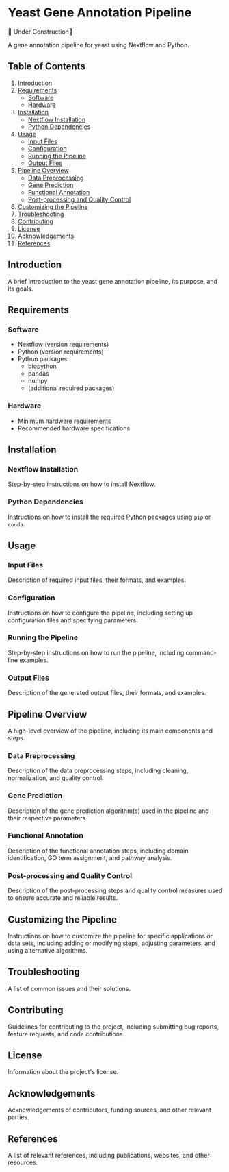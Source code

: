 # Yeast Gene Annotation Pipeline

🚧 Under Construction🚧

A gene annotation pipeline for yeast using Nextflow and Python.

## Table of Contents

1. [Introduction](#introduction)
2. [Requirements](#requirements)
   - [Software](#software)
   - [Hardware](#hardware)
3. [Installation](#installation)
   - [Nextflow Installation](#nextflow-installation)
   - [Python Dependencies](#python-dependencies)
4. [Usage](#usage)
   - [Input Files](#input-files)
   - [Configuration](#configuration)
   - [Running the Pipeline](#running-the-pipeline)
   - [Output Files](#output-files)
5. [Pipeline Overview](#pipeline-overview)
   - [Data Preprocessing](#data-preprocessing)
   - [Gene Prediction](#gene-prediction)
   - [Functional Annotation](#functional-annotation)
   - [Post-processing and Quality Control](#post-processing-and-quality-control)
6. [Customizing the Pipeline](#customizing-the-pipeline)
7. [Troubleshooting](#troubleshooting)
8. [Contributing](#contributing)
9. [License](#license)
10. [Acknowledgements](#acknowledgements)
11. [References](#references)

## Introduction

A brief introduction to the yeast gene annotation pipeline, its purpose, and its goals.

## Requirements

### Software

- Nextflow (version requirements)
- Python (version requirements)
- Python packages:
  - biopython
  - pandas
  - numpy
  - (additional required packages)

### Hardware

- Minimum hardware requirements
- Recommended hardware specifications

## Installation

### Nextflow Installation

Step-by-step instructions on how to install Nextflow.

### Python Dependencies

Instructions on how to install the required Python packages using `pip` or `conda`.

## Usage

### Input Files

Description of required input files, their formats, and examples.

### Configuration

Instructions on how to configure the pipeline, including setting up configuration files and specifying parameters.

### Running the Pipeline

Step-by-step instructions on how to run the pipeline, including command-line examples.

### Output Files

Description of the generated output files, their formats, and examples.

## Pipeline Overview

A high-level overview of the pipeline, including its main components and steps.

### Data Preprocessing

Description of the data preprocessing steps, including cleaning, normalization, and quality control.

### Gene Prediction

Description of the gene prediction algorithm(s) used in the pipeline and their respective parameters.

### Functional Annotation

Description of the functional annotation steps, including domain identification, GO term assignment, and pathway analysis.

### Post-processing and Quality Control

Description of the post-processing steps and quality control measures used to ensure accurate and reliable results.

## Customizing the Pipeline

Instructions on how to customize the pipeline for specific applications or data sets, including adding or modifying steps, adjusting parameters, and using alternative algorithms.

## Troubleshooting

A list of common issues and their solutions.

## Contributing

Guidelines for contributing to the project, including submitting bug reports, feature requests, and code contributions.

## License

Information about the project's license.

## Acknowledgements

Acknowledgements of contributors, funding sources, and other relevant parties.

## References

A list of relevant references, including publications, websites, and other resources.
